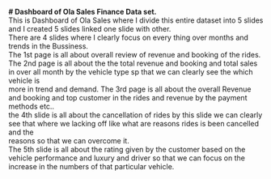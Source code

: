 ****# Dashboard of Ola Sales Finance Data set.****  
This is Dashboard of Ola Sales where I divide this entire dataset into 5 slides and I created 5 slides linked one slide with other.    
There are 4 slides where I clearly focus on every thing over months and trends in the Bussiness.  
The 1st page is all about overall review of revenue and booking of the rides.   
The 2nd page is all about the the total revenue and booking and total sales in over all month by the vehicle type sp that we can clearly see the which vehicle is  
more in trend and demand.
The 3rd page is all about the overall Revenue and booking and top customer in the rides and revenue by the payment methods etc..  
the 4th slide is all about the cancellation of rides by this slide we can clearly see that where we lacking off like what are reasons rides is been cancelled and the  
reasons so that we can overcome it.  
The 5th slide is all about the rating given by the customer based on the vehicle performance and luxury and driver so that we can focus on the increase in the numbers of that particular vehicle.  
